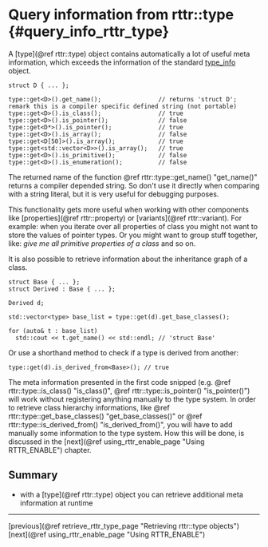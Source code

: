Query information from rttr::type  {#query_info_rttr_type}
=================================

A [type](@ref rttr::type) object contains automatically a lot of useful meta information, 
which exceeds the information of the standard <a target="_blank" href=http://en.cppreference.com/w/cpp/types/type_info>type_info</a> object.

~~~~{.cpp}
struct D { ... };

type::get<D>().get_name();                // returns 'struct D'; remark this is a compiler specific defined string (not portable)
type::get<D>().is_class();                // true
type::get<D>().is_pointer();              // false
type::get<D*>().is_pointer();             // true
type::get<D>().is_array();                // false
type::get<D[50]>().is_array();            // true
type::get<std::vector<D>>().is_array();   // true
type::get<D>().is_primitive();            // false
type::get<D>().is_enumeration();          // false
~~~~

The returned name of the function @ref rttr::type::get_name() "get_name()" returns a compiler depended string. 
So don't use it directly when comparing with a string literal, but it is very useful for debugging purposes.

This functionality gets more useful when working with other components like [properties](@ref rttr::property) or [variants](@ref rttr::variant). 
For example: when you iterate over all properties of class you might not want to store the values of pointer types.
Or you might want to group stuff together, like: *give me all primitive properties of a class* and so on.

It is also possible to retrieve information about the inheritance graph of a class.
~~~~{.cpp}
struct Base { ... };
struct Derived : Base { ... };

Derived d;

std::vector<type> base_list = type::get(d).get_base_classes();

for (auto& t : base_list)
  std::cout << t.get_name() << std::endl; // 'struct Base'
~~~~

Or use a shorthand method to check if a type is derived from another:

~~~~{.cpp}
type::get(d).is_derived_from<Base>(); // true
~~~~

The meta information presented in the first code snipped (e.g. @ref rttr::type::is_class() "is_class()", @ref rttr::type::is_pointer() "is_pointer()")  will work without registering anything manually to the type system.
In order to retrieve class hierarchy informations, like @ref rttr::type::get_base_classes() "get_base_classes()" or @ref rttr::type::is_derived_from() "is_derived_from()", 
you will have to add manually some information to the type system.
How this will be done, is discussed in the [next](@ref using_rttr_enable_page "Using RTTR_ENABLE") chapter.

Summary
-------
- with a [type](@ref rttr::type) object you can retrieve additional meta information at runtime

<hr>

<div class="btn btn-default">[previous](@ref retrieve_rttr_type_page "Retrieving rttr::type objects")</div><div class="btn btn-default">[next](@ref using_rttr_enable_page "Using RTTR_ENABLE")</div>